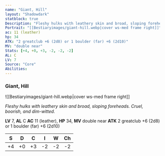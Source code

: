 ```yaml
---
name: "Giant, Hill"
layout: "Shadowdark"
statblock: true
Description: "Fleshy hulks with leathery skin and broad, sloping foreheads. Cruel, boorish, and dim-witted."
Portrait: "[[Bestiaryimages/giant-hill.webp|cover ws-med frame right]]"
ac: 11 (leather)
hp: 34
ATK: "2 greatclub +6 (2d8) or 1 boulder (far) +6 (2d10)"
MV: "double near"
Stats: [+4, +0, +3, -2, -2, -2]
AL: C
LV: 7
Source: "Core"
Abilities:
---
```


### Giant, Hill

![[Bestiaryimages/giant-hill.webp|cover ws-med frame right]]

_Fleshy hulks with leathery skin and broad, sloping foreheads. Cruel, boorish, and dim-witted._

**LV** 7, **AL** C
**AC** 11 (leather), **HP** 34, **MV** double near
**ATK** 2 greatclub +6 (2d8) or 1 boulder (far) +6 (2d10)

|  S  |  D  |  C  |  I  |  W  |  Ch  |
|:---:|:---:|:---:|:---:|:---:|:----:|
| +4 | +0 | +3 | -2 | -2 | -2 |

